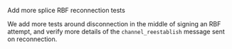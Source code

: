Add more splice RBF reconnection tests

We add more tests around disconnection in the middle of signing an RBF
attempt, and verify more details of the `channel_reestablish` message
sent on reconnection.
